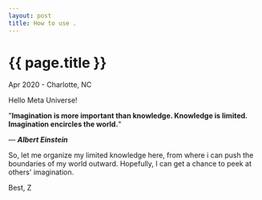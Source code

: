 ```yaml
---
layout: post
title: How to use .
---
```


{{ page.title }}
================

<p class="meta">Apr 2020 - Charlotte, NC</p>


Hello Meta Universe!

"**Imagination is more important than knowledge. Knowledge is limited. Imagination encircles the world.**"

― ***Albert Einstein***

So, let me organize my limited knowledge here, from where i can push the boundaries of my world outward. Hopefully, I can get a chance to peek at others' imagination.

Best,
Z
